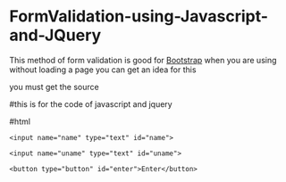 # FormValidation-using-Javascript-and-JQuery

This method of form validation is good for <a href = "http://getbootstrap.com/">Bootstrap</a> when you are using without loading a page you can get an idea for this 

<strong><script type="text/javascript" src="js/jquery.min.js"></script></strong> you must get the source 


#this is for the code of javascript and jquery

<script>
	
	$(document).ready(


			function() {

				$("#enter").click(function(){

					if(!validate("name")){

						return false;

					}

					$("form#form1").submit();
					
				});
			}


		);

	function validate (id){

		if($("#"+id).val()==""){

			alert("error");
			return false;

		}

		else {

			return true;
		}
	}

		

</script>



#html

<form action="#" id="form1" method="post">

	<input name="name" type="text" id="name">

	<input name="uname" type="text" id="uname">

	<button type="button" id="enter">Enter</button>

</form>



